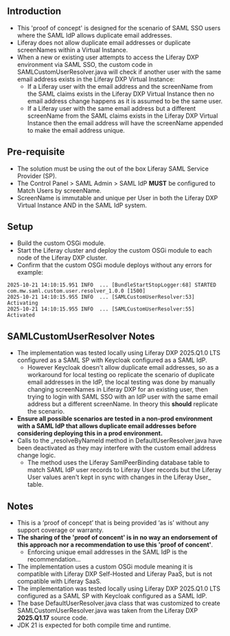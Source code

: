 ## Introduction ##
- This 'proof of concept' is designed for the scenario of SAML SSO users where the SAML IdP allows duplicate email addresses.
- Liferay does not allow duplicate email addresses or duplicate screenNames within a Virtual Instance.
- When a new or existing user attempts to access the Liferay DXP environment via SAML SSO, the custom code in SAMLCustomUserResolver.java will check if another user with the same email address exists in the Liferay DXP Virtual Instance:
  - If a Liferay user with the email address and the screenName from the SAML claims exists in the Liferay DXP Virtual Instance then no email address change happens as it is assumed to be the same user.
  - If a Liferay user with the same email address but a different screenName from the SAML claims exists in the Liferay DXP Virtual Instance then the email address will have the screenName appended to make the email address unique. 

## Pre-requisite ##
- The solution must be using the out of the box Liferay SAML Service Provider (SP).
- The Control Panel > SAML Admin > SAML IdP **MUST** be configured to Match Users by screenName.
- ScreenName is immutable and unique per User in both the Liferay DXP Virtual Instance AND in the SAML IdP system.

## Setup ##
- Build the custom OSGi module.
- Start the Liferay cluster and deploy the custom OSGi module to each node of the Liferay DXP cluster.
- Confirm that the custom OSGi module deploys without any errors for example:
```
2025-10-21 14:10:15.951 INFO  ... [BundleStartStopLogger:68] STARTED com.mw.saml.custom.user.resolver_1.0.0 [1500]
2025-10-21 14:10:15.955 INFO  ... [SAMLCustomUserResolver:53] Activating
2025-10-21 14:10:15.955 INFO  ... [SAMLCustomUserResolver:55] Activated
```

## SAMLCustomUserResolver Notes ##
- The implementation was tested locally using Liferay DXP 2025.Q1.0 LTS configured as a SAML SP with Keycloak configured as a SAML IdP.
  - However Keycloak doesn't allow duplicate email addresses, so as a workaround for local testing oo replicate the scenario of duplicate email addresses in the IdP, the local testing was done by manually changing screenNames in Liferay DXP for an existing user, then trying to login with SAML SSO with an IdP user with the same email address but a different screenName. In theory this **should** replicate the scenario.
- **Ensure all possible scenarios are tested in a non-prod environment with a SAML IdP that allows duplicate email addresses before considering deploying this in a prod environment.**
- Calls to the _resolveByNameId method in DefaultUserResolver.java have been deactivated as they may interfere with the custom email address change logic.
  - The method uses the Liferay SamlPeerBinding database table to match SAML IdP user records to Liferay User records but the Liferay User values aren't kept in sync with changes in the Liferay User_ table.

## Notes ##
- This is a ‘proof of concept’ that is being provided ‘as is’ without any support coverage or warranty.
- **The sharing of the 'proof of concent' is in no way an endorsement of this approach nor a recommendation to use this 'proof of concent'**.
  - Enforcing unique email addresses in the SAML IdP is the recommendation...
- The implementation uses a custom OSGi module meaning it is compatible with Liferay DXP Self-Hosted and Liferay PaaS, but is not compatible with Liferay SaaS.
- The implementation was tested locally using Liferay DXP 2025.Q1.0 LTS configured as a SAML SP with Keycloak configured as a SAML IdP.
- The base DefaultUserResolver.java class that was customized to create SAMLCustomUserResolver.java was taken from the Liferay DXP **2025.Q1.17** source code.
- JDK 21 is expected for both compile time and runtime.
